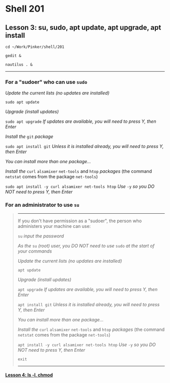 # Shell 201
## Lesson 3: su, sudo, apt update, apt upgrade, apt install

`cd ~/Work/Pinker/shell/201`

`gedit &`

`nautilus . &`
___

### For a "sudoer" who can use `sudo`

*Update the current lists (no updates are installed)*

`sudo apt update`

*Upgrade (install updates)*

`sudo apt upgrade` *If updates are available, you will need to press Y, then Enter*

*Install the* `git` *package*

`sudo apt install git` *Unless it is installed already, you will need to press Y, then Enter*

*You can install more than one package...*

*Install the* `curl` `alsamixer` `net-tools` and `htop` *packages* (the command `netstat` comes from the package `net-tools`)

`sudo apt install -y curl alsamixer net-tools htop` *Use* `-y` *so you DO NOT need to press Y, then Enter*

### For an administrator to use `su`
> ___
> If you don't have permission as a "sudoer", the person who administers your machine can use:
> 
> `su` *input the password*
> 
> *As the* `su` *(root) user, you DO NOT need to use* `sudo` *at the start of your commands*
> 
> *Update the current lists (no updates are installed)*
> 
> `apt update`
> 
> *Upgrade (install updates)*
> 
> `apt upgrade` *If updates are available, you will need to press Y, then Enter*
> 
> `apt install git` *Unless it is installed already, you will need to press Y, then Enter*
> 
> *You can install more than one package...*
> 
> *Install the* `curl` `alsamixer` `net-tools` and `htop` *packages* (the command `netstat` comes from the package `net-tools`)
> 
> `apt install -y curl alsamixer net-tools htop` *Use* `-y` *so you DO NOT need to press Y, then Enter*
> 
> `exit`
> ___

#### [Lesson 4: ls -l, chmod](https://github.com/inkVerb/pinker/blob/master/201-shell/Lesson-05.md)

